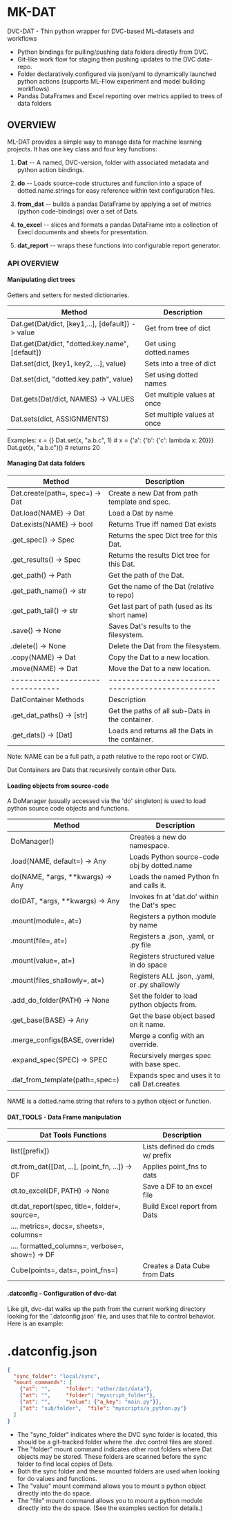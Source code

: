 # MK-DAT

DVC-DAT - Thin python wrapper for DVC-based ML-datasets and workflows
- Python bindings for pulling/pushing data folders directly from DVC.
- Git-like work flow for staging then pushing updates to the DVC data-repo.
- Folder declaratively configured via json/yaml to dynamically launched python actions
  (supports ML-Flow experiment and model building workflows)
- Pandas DataFrames and Excel reporting over metrics applied to trees of data folders



## OVERVIEW

ML-DAT provides a simple way to manage data for machine learning projects.
It has one key class and four key functions:

1. **Dat** -- A named, DVC-version, folder with associated metadata and 
    python action bindings.

2. **do** -- Loads source-code structures and function into a space of 
   dotted.name.strings for easy reference within text configuration files.

3. **from_dat** -- builds a pandas DataFrame by applying a set of 
   metrics (python code-bindings) over a set of Dats.

4. **to_excel** -- slices and formats a pandas DataFrame into a collection 
   of Execl documents and sheets for presentation.
   
5. **dat_report** -- wraps these functions into configurable report 
   generator.


### API OVERVIEW

#### Manipulating dict trees

Getters and setters for nested dictionaries.

| Method                                            | Description                 |
|---------------------------------------------------|-----------------------------|
| Dat.get(Dat/dict, [key1,...], [default]) -> value | Get from tree of dict       |
| Dat.get(Dat/dict, "dotted.key.name", [default])   | Get using dotted.names      |
| Dat.set(dict, [key1, key2, ...], value)           | Sets into a tree of dict    |
| Dat.set(dict, "dotted.key.path", value)           | Set using dotted names      |
| Dat.gets(Dat/dict, NAMES) -> VALUES               | Get multiple values at once |
| Dat.sets(dict, ASSIGNMENTS)                       | Set multiple values at once |


Examples:
x = {}
Dat.set(x, "a.b.c", 1)  # x = {'a': {'b': {'c': lambda x: 20}}}
Dat.get(x, "a.b.c")()     # returns 20





#### Managing Dat data folders

| Method                          | Description                                       |
|---------------------------------|---------------------------------------------------|
| Dat.create(path=, spec=) -> Dat | Create a new Dat from path template and spec.     |
| Dat.load(NAME) -> Dat           | Load a Dat by name                                |
| Dat.exists(NAME) -> bool        | Returns True iff named Dat exists                 |
| .get_spec() -> Spec             | Returns the spec Dict tree for this Dat.          |
| .get_results() -> Spec          | Returns the results Dict tree for this Dat.       |
| .get_path() -> Path             | Get the path of the Dat.                          |
| .get_path_name() -> str         | Get the name of the Dat (relative to repo)        |
| .get_path_tail() -> str         | Get last part of path (used as its short name)    |
| .save() -> None                 | Saves Dat's results to the filesystem.            |
| .delete() -> None               | Delete the Dat from the filesystem.               |
| .copy(NAME) -> Dat              | Copy the Dat to a new location.                   |
| .move(NAME) -> Dat              | Move the Dat to a new location.                   |
| ------------------------------- | ------------------------------------------------- |
| DatContainer Methods            | Description                                       |
| .get_dat_paths() -> [str]       | Get the paths of all sub-Dats in the container.   |
| .get_dats() -> [Dat]            | Loads and returns all the Dats in the container.  |

Note: NAME can be a full path, a path relative to the repo root or CWD.

Dat Containers are Dats that recursively contain other Dats.




#### Loading objects from source-code

A DoManager (usually accessed via the 'do' singleton) is used to load python 
source code objects and functions.

| Method                           | Description                                  |
|----------------------------------|----------------------------------------------|
| DoManager()                      | Creates a new do namespace.                  |
| .load(NAME, default=) -> Any     | Loads Python source-code obj by dotted.name  |
| do(NAME, *args, **kwargs) -> Any | Loads the named Python fn and calls it.      |
| do(DAT, *args, **kwargs) -> Any  | Invokes fn at 'dat.do' within the Dat's spec |
| .mount(module=, at=)             | Registers a python module by name            |
| .mount(file=, at=)               | Registers a .json, .yaml, or .py file        |
| .mount(value=, at=)              | Registers structured value in do space       |
| .mount(files_shallowly=, at=)    | Registers ALL .json, .yaml, or .py shallowly | 
| .add_do_folder(PATH) -> None     | Set the folder to load python objects from.  |
| .get_base(BASE) -> Any           | Get the base object based on it name.        |
| .merge_configs(BASE, override)   | Merge a config with an override.             |
| .expand_spec(SPEC) -> SPEC       | Recursively merges spec with base spec.      |
| .dat_from_template(path=,spec=)  | Expands spec and uses it to call Dat.creates |

NAME is a dotted.name.string that refers to a python object or function.




#### DAT_TOOLS - Data Frame manipulation

| Dat Tools Functions                              | Description                     |
|--------------------------------------------------|---------------------------------|
| list([prefix])                                   | Lists defined do cmds w/ prefix |
| dt.from_dat([Dat, ...], [point_fn, ...]) -> DF   | Applies point_fns to dats       |
| dt.to_excel(DF, PATH) -> None                    | Save a DF to an excel file      |
| dt.dat_report(spec, title=, folder=, source=,    | Build Excel report from Dats    |
| ....  metrics=, docs=, sheets=, columns=         |                                 |
| ....  formatted_columns=, verbose=, show=) -> DF |                                 |
| Cube(points=, dats=, point_fns=)                 | Creates a Data Cube from Dats   |


#### .datconfig - Configuration of dvc-dat

Like git, dvc-dat walks up the path from the current working directory looking for 
the '.datconfig.json' file, and uses that file to control behavior. 
Here is an example:

 # .datconfig.json
```json
{
  "sync_folder": "local/sync",
  "mount_commands": [
    {"at": "",     "folder": "other/dat/data"},
    {"at": "",     "folder": "myscript_folder"},
    {"at": "",     "value": {"a_key": "main.py"}},
    {"at": "sub/folder",  "file": "myscripts/a_python.py"}
  ]
}
```

- The "sync_folder" indicates where the DVC sync folder is located, this should be a git-tracked folder where the 
  .dvc control files are stored.
- The "folder" mount command indicates other root folders where Dat objects may be stored.
  These folders are scanned before the sync folder to find local copies of Dats.
- Both the sync folder and these mounted folders are used when looking for do values and functions.
- The "value" mount command allows you to mount a python object directly into the do space.
- The "file" mount command allows you to mount a python module directly into the do space.
  (See the examples section for details.)


